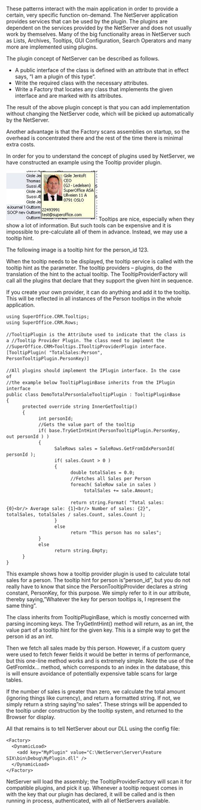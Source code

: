 <properties date="2016-05-10"
SortOrder="8"
/>

These patterns interact with the main application in order to provide a certain, very specific function on-demand. The NetServer application provides services that can be used by the plugin. The plugins are dependent on the services provided by the NetServer and does not usually work by themselves. Many of the big functionality areas in NetServer such as Lists, Archives, Tooltips, GUI Configuration, Search Operators and many more are implemented using plugins.

The plugin concept of NetServer can be described as follows.

* A public interface of the class is defined with an attribute that in effect says, “I am a plugin of this type“.
* Write the required class with the necessary attributes.
* Write a Factory that locates any class that implements the given interface and are marked with its attributes.

The result of the above plugin concept is that you can add implementation without changing the NetServer code, which will be picked up automatically by the NetServer.

Another advantage is that the Factory scans assemblies on startup, so the overhead is concentrated there and the rest of the time there is minimal extra costs.

In order for you to understand the concept of plugins used by NetServer, we have constructed an example using the Tooltip provider plugin.

<img src="../Concept%20Plugin%20pattern,%20Factory%20pattern_files/image001.jpg" width="243" height="134" /> Tooltips are nice, especially when they show a lot of information. But such tools can be expensive and it is impossible to pre-calculate all of them in advance. Instead, we may use a tooltip hint.

The following image is a tooltip hint for the person\_id 123.

When the tooltip needs to be displayed, the tooltip service is called with the tooltip hint as the parameter. The tooltip providers – plugins, do the translation of the hint to the actual tooltip. The TooltipProviderFactory will call all the plugins that declare that they support the given hint in sequence.

If you create your own provider, it can do anything and add it to the tooltip. This will be reflected in all instances of the Person tooltips in the whole application.

```
using SuperOffice.CRM.Tooltips;
using SuperOffice.CRM.Rows;
 
//TooltipPlugin is the Attribute used to indicate that the class is
a //Tooltip Provider Plugin. The class need to implemnt the
//SuperOffice.CRM>Tooltips.ITooltipProviderPlugin interface.
[TooltipPlugin( "TotalSales:Person",
PersonTooltipPlugin.PersonKey)]
 
//All plugins should implement the IPlugin interface. In the case
of
//the example below TooltipPluginBase inherits from the IPlugin
interface
public class DemoTotalPersonSaleTooltipPlugin : TooltipPluginBase
{
      protected override string InnerGetTooltip()
      {
            int personId;
            //Gets the value part of the tooltip
            if( base.TryGetIntHint(PersonTooltipPlugin.PersonKey,
out personId ) )
            {
                  SaleRows sales = SaleRows.GetFromIdxPersonId(
personId );
                  if( sales.Count > 0 )
                  {
                        double totalSales = 0.0;
                        //Fetches all Sales per Person
                        foreach( SaleRow sale in sales )
                             totalSales += sale.Amount;
 
                        return string.Format( "Total sales:
{0}<br/> Average sale: {1}<br/> Number of sales: {2}",
totalSales, totalSales / sales.Count, sales.Count );
                  }
                  else
                        return "This person has no sales";
            }
            else
                  return string.Empty;
      }
}
```

 

This example shows how a tooltip provider plugin is used to calculate total sales for a person. The tooltip hint for person is”person\_id”, but you do not really have to know that since the PersonTooltipProvider declares a string constant, PersonKey, for this purpose. We simply refer to it in our attribute, thereby saying,”Whatever the key for person tooltips is, I represent the same thing”.

The class inherits from TooltipPluginBase, which is mostly concerned with parsing incoming keys. The TryGetIntHint() method will return, as an int, the value part of a tooltip hint for the given key. This is a simple way to get the person id as an int.

Then we fetch all sales made by this person. However, if a custom query were used to fetch fewer fields it would be better in terms of performance, but this one-line method works and is extremely simple. Note the use of the GetFromIdx... method, which corresponds to an index in the database, this is will ensure avoidance of potentially expensive table scans for large tables.

If the number of sales is greater than zero, we calculate the total amount (ignoring things like currency), and return a formatted string. If not, we simply return a string saying”no sales”.  These strings will be appended to the tooltip under construction by the tooltip system, and returned to the Browser for display.

All that remains is to tell NetServer about our DLL using the config file:

```
<Factory>
  <DynamicLoad>
    <add key="MyPlugin" value="C:\NetServer\Server\Feature
SIX\bin\Debug\MyPlugin.dll" />
  </DynamicLoad>
</Factory>
```

 

NetServer will load the assembly; the TooltipProviderFactory will scan it for compatible plugins, and pick it up. Whenever a tooltip request comes in with the key that our plugin has declared, it will be called and is then running in process, authenticated, with all of NetServers available.
